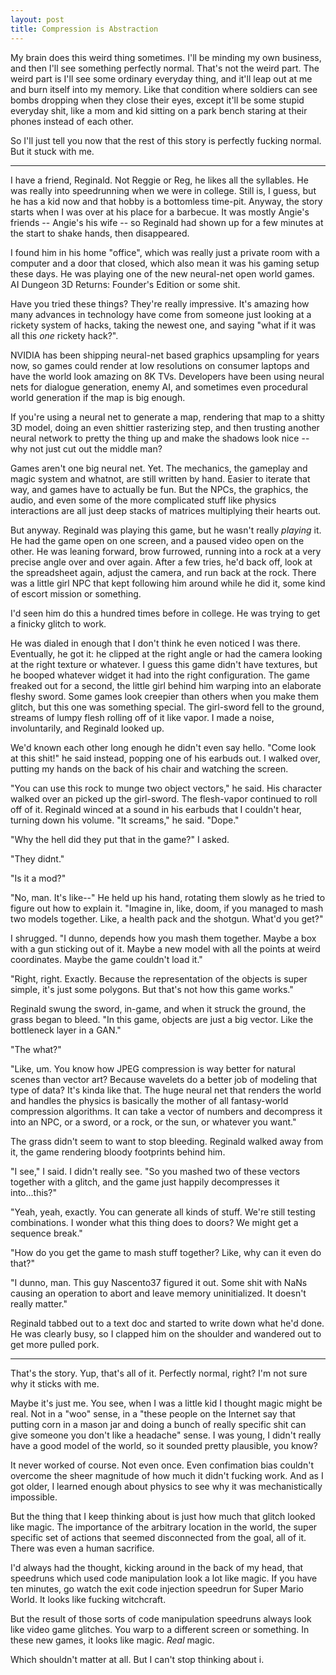 ```yaml
---
layout: post
title: Compression is Abstraction
---
```


My brain does this weird thing sometimes.  I'll be minding my own
business, and then I'll see something perfectly normal.  That's not
the weird part.  The weird part is I'll see some ordinary everyday
thing, and it'll leap out at me and burn itself into my memory.  Like
that condition where soldiers can see bombs dropping when they close
their eyes, except it'll be some stupid everyday shit, like a mom and
kid sitting on a park bench staring at their phones instead of each
other.

So I'll just tell you now that the rest of this story is perfectly
fucking normal.  But it stuck with me.

---

I have a friend, Reginald.  Not Reggie or Reg, he likes all the
syllables.  He was really into speedrunning when we were in college.
Still is, I guess, but he has a kid now and that hobby is a bottomless
time-pit.  Anyway, the story starts when I was over at his place for a
barbecue.  It was mostly Angie's friends -- Angie's his wife -- so
Reginald had shown up for a few minutes at the start to shake hands,
then disappeared.

I found him in his home "office", which was really just a private room
with a computer and a door that closed, which also mean it was his
gaming setup these days.  He was playing one of the new neural-net
open world games.  AI Dungeon 3D Returns: Founder's Edition or some
shit.

Have you tried these things?  They're really impressive.  It's amazing
how many advances in technology have come from someone just looking at
a rickety system of hacks, taking the newest one, and saying "what if
it was all this *one* rickety hack?".

NVIDIA has been shipping neural-net based graphics upsampling for
years now, so games could render at low resolutions on consumer
laptops and have the world look amazing on 8K TVs.  Developers have
been using neural nets for dialogue generation, enemy AI, and
sometimes even procedural world generation if the map is big enough.

If you're using a neural net to generate a map, rendering that map to
a shitty 3D model, doing an even shittier rasterizing step, and then
trusting another neural network to pretty the thing up and make the
shadows look nice -- why not just cut out the middle man?

Games aren't one big neural net.  Yet.  The mechanics, the gameplay
and magic system and whatnot, are still written by hand.  Easier to
iterate that way, and games have to actually be fun.  But the NPCs,
the graphics, the audio, and even some of the more complicated stuff
like physics interactions are all just deep stacks of matrices
multiplying their hearts out.

But anyway.  Reginald was playing this game, but he wasn't really
*playing* it.  He had the game open on one screen, and a paused video
open on the other.  He was leaning forward, brow furrowed, running
into a rock at a very precise angle over and over again.  After a few
tries, he'd back off, look at the spreadsheet again, adjust the
camera, and run back at the rock.  There was a little girl NPC that
kept following him around while he did it, some kind of escort mission
or something.

I'd seen him do this a hundred times before in college.  He was trying
to get a finicky glitch to work.

He was dialed in enough that I don't think he even noticed I was
there.  Eventually, he got it: he clipped at the right angle or had
the camera looking at the right texture or whatever.  I guess this
game didn't have textures, but he booped whatever widget it had into
the right configuration.  The game freaked out for a second, the
little girl behind him warping into an elaborate fleshy sword.  Some
games look creepier than others when you make them glitch, but this
one was something special.  The girl-sword fell to the ground, streams
of lumpy flesh rolling off of it like vapor.  I made a noise,
involuntarily, and Reginald looked up.

We'd known each other long enough he didn't even say hello.  "Come
look at this shit!" he said instead, popping one of his earbuds out.
I walked over, putting my hands on the back of his chair and watching
the screen.

"You can use this rock to munge two object vectors," he said.  His
character walked over an picked up the girl-sword.  The flesh-vapor
continued to roll off of it.  Reginald winced at a sound in his
earbuds that I couldn't hear, turning down his volume.  "It screams,"
he said.  "Dope."

"Why the hell did they put that in the game?" I asked.

"They didnt."

"Is it a mod?"

"No, man.  It's like--"  He held up his hand, rotating them slowly as
he tried to figure out how to explain it.  "Imagine in, like, doom, if
you managed to mash two models together.  Like, a health pack and the
shotgun.  What'd you get?"

I shrugged.  "I dunno, depends how you mash them together.  Maybe a
box with a gun sticking out of it.  Maybe a new model with all the
points at weird coordinates.  Maybe the game couldn't load it."

"Right, right.  Exactly.  Because the representation of the objects is
super simple, it's just some polygons.  But that's not how this game
works."

Reginald swung the sword, in-game, and when it struck the ground, the
grass began to bleed.  "In this game, objects are just a big vector.
Like the bottleneck layer in a GAN."

"The what?"

"Like, um.  You know how JPEG compression is way better for natural
scenes than vector art?  Because wavelets do a better job of modeling
that type of data?  It's kinda like that.  The huge neural net that
renders the world and handles the physics is basically the mother of
all fantasy-world compression algorithms.  It can take a vector of
numbers and decompress it into an NPC, or a sword, or a rock, or the
sun, or whatever you want."

The grass didn't seem to want to stop bleeding.  Reginald walked away
from it, the game rendering bloody footprints behind him.

"I see," I said.  I didn't really see.  "So you mashed two of these
vectors together with a glitch, and the game just happily decompresses
it into...this?"

"Yeah, yeah, exactly.  You can generate all kinds of stuff.  We're
still testing combinations.  I wonder what this thing does to doors?
We might get a sequence break."

"How do you get the game to mash stuff together?  Like, why can it
even do that?"

"I dunno, man.  This guy Nascento37 figured it out.  Some shit with
NaNs causing an operation to abort and leave memory uninitialized.  It
doesn't really matter."

Reginald tabbed out to a text doc and started to write down what he'd
done.  He was clearly busy, so I clapped him on the shoulder and
wandered out to get more pulled pork.

---

That's the story.  Yup, that's all of it.  Perfectly normal, right?
I'm not sure why it sticks with me.

Maybe it's just me.  You see, when I was a little kid I thought magic
might be real.  Not in a "woo" sense, in a "these people on the
Internet say that putting corn in a mason jar and doing a bunch of
really specific shit can give someone you don't like a headache"
sense.  I was young, I didn't really have a good model of the world,
so it sounded pretty plausible, you know?

It never worked of course.  Not even once.  Even confimation bias
couldn't overcome the sheer magnitude of how much it didn't fucking
work.  And as I got older, I learned enough about physics to see why
it was mechanistically impossible.

But the thing that I keep thinking about is just how much that glitch
looked like magic.  The importance of the arbitrary location in the
world, the super specific set of actions that seemed disconnected from
the goal, all of it.  There was even a human sacrifice.

I'd always had the thought, kicking around in the back of my head,
that speedruns which used code manipulation look a lot like magic.  If
you have ten minutes, go watch the exit code injection speedrun for
Super Mario World.  It looks like fucking witchcraft.

But the result of those sorts of code manipulation speedruns always
look like video game glitches.  You warp to a different screen or
something.  In these new games, it looks like magic.  *Real* magic.

Which shouldn't matter at all.  But I can't stop thinking about i.
